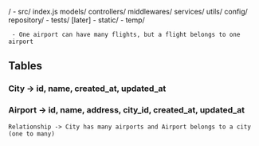/
    - src/
        index.js
        models/
        controllers/
        middlewares/
        services/
        utils/
        config/
        repository/
    - tests/ [later]
    - static/
    - temp/

     - One airport can have many flights, but a flight belongs to one airport
  	  
## Tables
### City -> id, name, created_at, updated_at
### Airport -> id, name, address, city_id, created_at, updated_at
    Relationship -> City has many airports and Airport belongs to a city (one to many)

